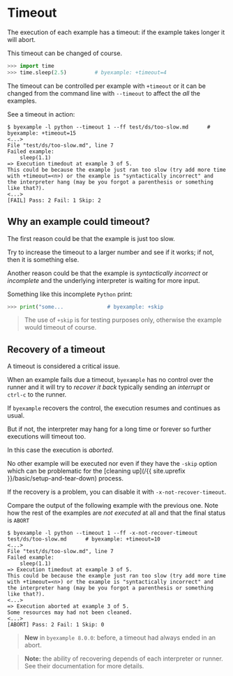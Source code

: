 <!--
Check that we have byexample installed first
$ hash byexample                                    # byexample: +fail-fast

$ alias byexample=byexample\ --pretty\ none

--
-->

# Timeout

The execution of each example has a timeout: if the example takes longer
it will abort.

This timeout can be changed of course.

```python
>>> import time
>>> time.sleep(2.5)         # byexample: +timeout=4
```

The timeout can be controlled per example with ``+timeout`` or it
can be changed from the command line with ``--timeout`` to affect the
*all* the examples.

See a timeout in action:

```
$ byexample -l python --timeout 1 --ff test/ds/too-slow.md      # byexample: +timeout=15
<...>
File "test/ds/too-slow.md", line 7
Failed example:
    sleep(1.1)
=> Execution timedout at example 3 of 5.
This could be because the example just ran too slow (try add more time
with +timeout=<n>) or the example is "syntactically incorrect" and
the interpreter hang (may be you forgot a parenthesis or something like that?).
<...>
[FAIL] Pass: 2 Fail: 1 Skip: 2
```

## Why an example could timeout?

The first reason could be that the example is just too slow.

Try to increase the timeout to a larger number and see if it works;
if not, then it is something else.

Another reason could be that the example is *syntactically incorrect*
or *incomplete* and the underlying interpreter is waiting for more
input.

Something like this incomplete ``Python`` print:

```python
>>> print("some...              # byexample: +skip
```

> The use of ``+skip`` is for testing purposes only, otherwise
> the example would timeout of course.

## Recovery of a timeout

A timeout is considered a critical issue.

When an example fails due a timeout, ``byexample`` has no control
over the runner and it will try to *recover it back* typically
sending an *interrupt* or ``ctrl-c`` to the runner.

If ``byexample`` recovers the control, the execution resumes and
continues as usual.

But if not, the interpreter may hang for a long time or forever
so further executions will timeout too.

In this case the execution is *aborted*.

No other example will be executed nor even if they have the ``-skip`` option
which can be problematic for the
[cleaning up](/{{ site.uprefix }}/basic/setup-and-tear-down) process.

If the recovery is a problem, you can disable it with
``-x-not-recover-timeout``.

Compare the output of the following example with the previous one. Note
how the rest of the examples are *not executed* at all and that
the final status is ``ABORT``

```
$ byexample -l python --timeout 1 --ff -x-not-recover-timeout test/ds/too-slow.md      # byexample: +timeout=10
<...>
File "test/ds/too-slow.md", line 7
Failed example:
    sleep(1.1)
=> Execution timedout at example 3 of 5.
This could be because the example just ran too slow (try add more time
with +timeout=<n>) or the example is "syntactically incorrect" and
the interpreter hang (may be you forgot a parenthesis or something like that?).
<...>
=> Execution aborted at example 3 of 5.
Some resources may had not been cleaned.
<...>
[ABORT] Pass: 2 Fail: 1 Skip: 0
```

> **New** in ``byexample 8.0.0``: before, a timeout had always
> ended in an abort.

> **Note:** the ability of recovering depends of each interpreter or runner.
> See their documentation for more details.
